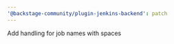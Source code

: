 ```yaml
---
'@backstage-community/plugin-jenkins-backend': patch
---
```


Add handling for job names with spaces
